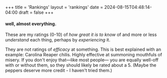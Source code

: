 +++
title = 'Rankings'
layout = 'rankings'
date = 2024-08-15T04:48:14-04:00
draft = false
+++

#### well, almost everything.

These are my ratings (0-10) of _how great it is to know_ of and more or less _understand_ each thing, perhaps by _experiencing_ it.

They are not ratings of _efficacy_ at something. This is best explained with an example: Carolina Reaper chilis. Highly effective at summoning mouthfuls of misery. If you don't enjoy that&mdash;like most people&mdash; you are equally well-off with or without them, so they should likely be rated about a 5. (Maybe the peppers deserve more credit - I haven't tried them.)
